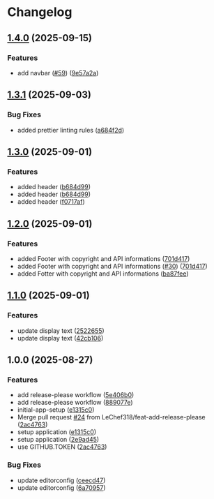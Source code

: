 # Changelog

## [1.4.0](https://github.com/LeChef318/M324-Projektarbeit/compare/v1.3.1...v1.4.0) (2025-09-15)


### Features

* add navbar ([#59](https://github.com/LeChef318/M324-Projektarbeit/issues/59)) ([9e57a2a](https://github.com/LeChef318/M324-Projektarbeit/commit/9e57a2a5862d256a8a99cbeb831d4161dfaf2f85))

## [1.3.1](https://github.com/LeChef318/M324-Projektarbeit/compare/v1.3.0...v1.3.1) (2025-09-03)


### Bug Fixes

* added prettier linting rules ([a684f2d](https://github.com/LeChef318/M324-Projektarbeit/commit/a684f2da235726cd938b6a777879291b2bb8d8e7))

## [1.3.0](https://github.com/LeChef318/M324-Projektarbeit/compare/v1.2.0...v1.3.0) (2025-09-01)


### Features

* added header ([b684d99](https://github.com/LeChef318/M324-Projektarbeit/commit/b684d996d8a456c3a7b8ba828605deb6b4ee03f9))
* added header ([b684d99](https://github.com/LeChef318/M324-Projektarbeit/commit/b684d996d8a456c3a7b8ba828605deb6b4ee03f9))
* added header ([f0717af](https://github.com/LeChef318/M324-Projektarbeit/commit/f0717af94a3cfdf02119d2656c421f6c19f75aa3))

## [1.2.0](https://github.com/LeChef318/M324-Projektarbeit/compare/v1.1.0...v1.2.0) (2025-09-01)


### Features

* added Footer with copyright and API informations ([701d417](https://github.com/LeChef318/M324-Projektarbeit/commit/701d41718703ab0221465a660226be94d96bd276))
* added Footer with copyright and API informations ([#30](https://github.com/LeChef318/M324-Projektarbeit/issues/30)) ([701d417](https://github.com/LeChef318/M324-Projektarbeit/commit/701d41718703ab0221465a660226be94d96bd276))
* added Fotter with copyright and API informations ([ba87fee](https://github.com/LeChef318/M324-Projektarbeit/commit/ba87fee75a2ed4d89cac7978bcd3f8e40e9aab7f))

## [1.1.0](https://github.com/LeChef318/M324-Projektarbeit/compare/v1.0.0...v1.1.0) (2025-09-01)


### Features

* update display text ([2522655](https://github.com/LeChef318/M324-Projektarbeit/commit/252265522d473c7852e1f8b076a09654276dbe5d))
* update display text ([42cb106](https://github.com/LeChef318/M324-Projektarbeit/commit/42cb106338df3c5906c27478a76855ea1082fb07))

## 1.0.0 (2025-08-27)


### Features

* add release-please workflow ([5e406b0](https://github.com/LeChef318/M324-Projektarbeit/commit/5e406b09e69cc57ce820eaf6e4dd750a901988b6))
* add release-please workflow ([889077e](https://github.com/LeChef318/M324-Projektarbeit/commit/889077ea540eaa5ec986fd3e6026de469d05c69b))
* initial-app-setup ([e1315c0](https://github.com/LeChef318/M324-Projektarbeit/commit/e1315c075284e2b197fa64dd6d74dfb9dab979db))
* Merge pull request [#24](https://github.com/LeChef318/M324-Projektarbeit/issues/24) from LeChef318/feat-add-release-please ([2ac4763](https://github.com/LeChef318/M324-Projektarbeit/commit/2ac4763bde7e484868342cd91b92572a699eae91))
* setup application ([e1315c0](https://github.com/LeChef318/M324-Projektarbeit/commit/e1315c075284e2b197fa64dd6d74dfb9dab979db))
* setup application ([2e9ad45](https://github.com/LeChef318/M324-Projektarbeit/commit/2e9ad455e9b4d91436fa86162100a162f77d1510))
* use GITHUB.TOKEN ([2ac4763](https://github.com/LeChef318/M324-Projektarbeit/commit/2ac4763bde7e484868342cd91b92572a699eae91))


### Bug Fixes

* update editorconfig ([ceecd47](https://github.com/LeChef318/M324-Projektarbeit/commit/ceecd4766b5e519427a8023c59e896904d07dfec))
* update editorconfig ([6a70957](https://github.com/LeChef318/M324-Projektarbeit/commit/6a70957ee2922db3669ee1e09c293c2bb7c495cf))
